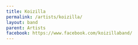 ```yaml
---
title: Koizilla
permalink: /artists/koizilla/
layout: band
parent: Artists
facebook: https://www.facebook.com/koizillaband/
---
```


